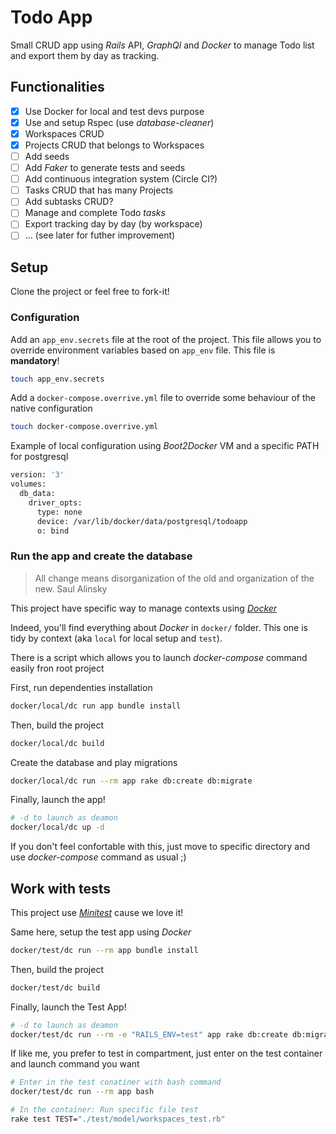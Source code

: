 # Todo App

Small CRUD app using _Rails_ API, _GraphQl_ and _Docker_ to manage Todo list and export them by day as tracking.

## Functionalities

- [x] Use Docker for local and test devs purpose
- [x] Use and setup Rspec (use _database-cleaner_)
- [x] Workspaces CRUD
- [x] Projects CRUD that belongs to Workspaces
- [ ] Add seeds
- [ ] Add _Faker_ to generate tests and seeds
- [ ] Add continuous integration system (Circle CI?)
- [ ] Tasks CRUD that has many Projects
- [ ] Add subtasks CRUD?
- [ ] Manage and complete Todo _tasks_
- [ ] Export tracking day by day (by workspace)
- [ ] ... (see later for futher improvement)

## Setup

Clone the project or feel free to fork-it!

### Configuration

Add an `app_env.secrets` file at the root of the project.
This file allows you to override environment variables based on `app_env` file.
This file is **mandatory**!

```bash
touch app_env.secrets
```

Add a `docker-compose.overrive.yml` file to override some behaviour of the native configuration

```bash
touch docker-compose.overrive.yml
```

Example of local configuration using _Boot2Docker_ VM and a specific PATH for postgresql

```bash
version: '3'
volumes:
  db_data:
    driver_opts:
      type: none
      device: /var/lib/docker/data/postgresql/todoapp
      o: bind
```

### Run the app and create the database

> All change means disorganization of the old and organization of the new. Saul Alinsky

This project have specific way to manage contexts using [_Docker_](https://www.docker.com/)

Indeed, you'll find everything about _Docker_ in `docker/` folder. This one is tidy
by context (aka `local` for local setup and `test`).

There is a script which allows you to launch _docker-compose_ command easily fron root project

First, run dependenties installation

```bash
docker/local/dc run app bundle install
```

Then, build the project 

```bash
docker/local/dc build
```

Create the database and play migrations

```bash
docker/local/dc run --rm app rake db:create db:migrate
```

Finally, launch the app!

```bash
# -d to launch as deamon
docker/local/dc up -d
```

If you don't feel confortable with this, just move to specific directory and use _docker-compose_ command as usual ;)

## Work with tests

This project use [_Minitest_](https://github.com/seattlerb/minitest) cause we love it!

Same here, setup the test app using _Docker_

```bash
docker/test/dc run --rm app bundle install
```

Then, build the project 

```bash
docker/test/dc build
```

Finally, launch the Test App!

```bash
# -d to launch as deamon
docker/test/dc run --rm -e "RAILS_ENV=test" app rake db:create db:migrate test
```

If like me, you prefer to test in compartment, just enter on the test container and launch command you want

```bash
# Enter in the test conatiner with bash command
docker/test/dc run --rm app bash

# In the container: Run specific file test
rake test TEST="./test/model/workspaces_test.rb"
```

